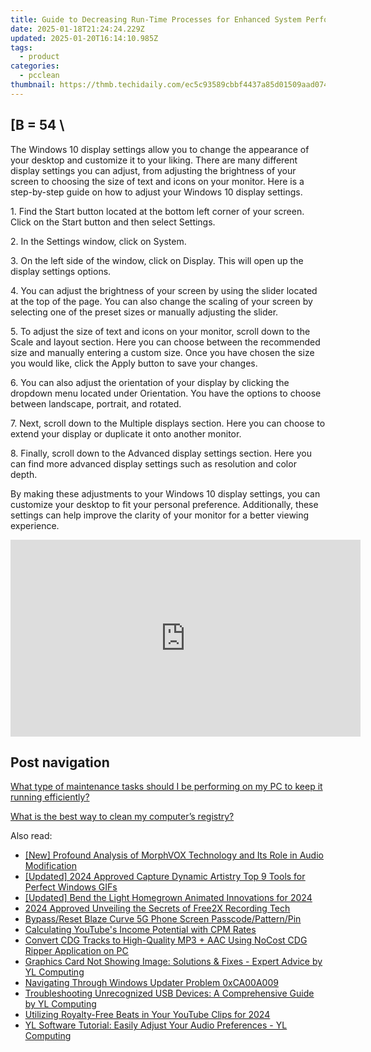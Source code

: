 ```yaml
---
title: Guide to Decreasing Run-Time Processes for Enhanced System Performance with Tips From YL Computing and YL Software
date: 2025-01-18T21:24:24.229Z
updated: 2025-01-20T16:14:10.985Z
tags:
  - product
categories:
  - pcclean
thumbnail: https://thmb.techidaily.com/ec5c93589cbbf4437a85d01509aad074c0824b7a47a862a6e3798990cfe51fb1.png
---
```


## \[B = 54 \

The Windows 10 display settings allow you to change the appearance of your desktop and customize it to your liking. There are many different display settings you can adjust, from adjusting the brightness of your screen to choosing the size of text and icons on your monitor. Here is a step-by-step guide on how to adjust your Windows 10 display settings. 

1\. Find the Start button located at the bottom left corner of your screen. Click on the Start button and then select Settings.

2\. In the Settings window, click on System.

3\. On the left side of the window, click on Display. This will open up the display settings options. 

4\. You can adjust the brightness of your screen by using the slider located at the top of the page. You can also change the scaling of your screen by selecting one of the preset sizes or manually adjusting the slider.

5\. To adjust the size of text and icons on your monitor, scroll down to the Scale and layout section. Here you can choose between the recommended size and manually entering a custom size. Once you have chosen the size you would like, click the Apply button to save your changes.

6\. You can also adjust the orientation of your display by clicking the dropdown menu located under Orientation. You have the options to choose between landscape, portrait, and rotated.

7\. Next, scroll down to the Multiple displays section. Here you can choose to extend your display or duplicate it onto another monitor.

8\. Finally, scroll down to the Advanced display settings section. Here you can find more advanced display settings such as resolution and color depth. 

By making these adjustments to your Windows 10 display settings, you can customize your desktop to fit your personal preference. Additionally, these settings can help improve the clarity of your monitor for a better viewing experience.

<!-- affiliate ads begin -->
<iframe width="560" height="315" src="https://www.youtube.com/embed/C3cJe7Wgn6I?si=EckDFML-VJ_2sYz8" title="YouTube video player" frameborder="0" allow="accelerometer; autoplay; clipboard-write; encrypted-media; gyroscope; picture-in-picture; web-share" referrerpolicy="strict-origin-when-cross-origin" allowfullscreen></iframe>
<!-- affiliate ads end -->

## Post navigation

[What type of maintenance tasks should I be performing on my PC to keep it running efficiently?](https://tools.techidaily.com/pcclean/products/)

[What is the best way to clean my computer’s registry?](https://tools.techidaily.com/pcclean/products/)

<ins class="adsbygoogle"
     style="display:block"
     data-ad-format="autorelaxed"
     data-ad-client="ca-pub-7571918770474297"
     data-ad-slot="1223367746"></ins>

<ins class="adsbygoogle"
     style="display:block"
     data-ad-client="ca-pub-7571918770474297"
     data-ad-slot="8358498916"
     data-ad-format="auto"
     data-full-width-responsive="true"></ins>

<span class="atpl-alsoreadstyle">Also read:</span>
<div><ul>
<li><a href="https://extra-guidance.techidaily.com/new-profound-analysis-of-morphvox-technology-and-its-role-in-audio-modification/"><u>[New] Profound Analysis of MorphVOX Technology and Its Role in Audio Modification</u></a></li>
<li><a href="https://desktop-recording.techidaily.com/updated-2024-approved-capture-dynamic-artistry-top-9-tools-for-perfect-windows-gifs/"><u>[Updated] 2024 Approved Capture Dynamic Artistry Top 9 Tools for Perfect Windows GIFs</u></a></li>
<li><a href="https://facebook-video-share.techidaily.com/updated-bend-the-light-homegrown-animated-innovations-for-2024/"><u>[Updated] Bend the Light Homegrown Animated Innovations for 2024</u></a></li>
<li><a href="https://video-capture.techidaily.com/2024-approved-unveiling-the-secrets-of-free2x-recording-tech/"><u>2024 Approved Unveiling the Secrets of Free2X Recording Tech</u></a></li>
<li><a href="https://phone-solutions.techidaily.com/bypassreset-blaze-curve-5g-phone-screen-passcodepatternpin-by-drfone-android-unlock-android-unlock/"><u>Bypass/Reset Blaze Curve 5G Phone Screen Passcode/Pattern/Pin</u></a></li>
<li><a href="https://youtube-clips.techidaily.com/calculating-youtubes-income-potential-with-cpm-rates/"><u>Calculating YouTube's Income Potential with CPM Rates</u></a></li>
<li><a href="https://win-hot.techidaily.com/convert-cdg-tracks-to-high-quality-mp3-plus-aac-using-nocost-cdg-ripper-application-on-pc/"><u>Convert CDG Tracks to High-Quality MP3 + AAC Using NoCost CDG Ripper Application on PC</u></a></li>
<li><a href="https://win-hot.techidaily.com/graphics-card-not-showing-image-solutions-and-fixes-expert-advice-by-yl-computing/"><u>Graphics Card Not Showing Image: Solutions & Fixes - Expert Advice by YL Computing</u></a></li>
<li><a href="https://win11-tips.techidaily.com/navigating-through-windows-updater-problem-0xca00a009/"><u>Navigating Through Windows Updater Problem 0xCA00A009</u></a></li>
<li><a href="https://win-hot.techidaily.com/troubleshooting-unrecognized-usb-devices-a-comprehensive-guide-by-yl-computing/"><u>Troubleshooting Unrecognized USB Devices: A Comprehensive Guide by YL Computing</u></a></li>
<li><a href="https://facebook-video-footage.techidaily.com/utilizing-royalty-free-beats-in-your-youtube-clips-for-2024/"><u>Utilizing Royalty-Free Beats in Your YouTube Clips for 2024</u></a></li>
<li><a href="https://win-hot.techidaily.com/yl-software-tutorial-easily-adjust-your-audio-preferences-yl-computing/"><u>YL Software Tutorial: Easily Adjust Your Audio Preferences - YL Computing</u></a></li>
</ul></div>

